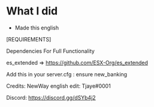 # What I did 

-   Made this english 

[REQUIREMENTS]

Dependencies For Full Functionality

es_extended => https://github.com/ESX-Org/es_extended

Add this in your server.cfg :
ensure new_banking

Credits: NewWay
english edit: Tjaye#0001

Discord: https://discord.gg/dSYb4j2
